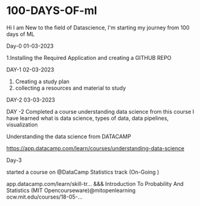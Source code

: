 # 100-DAYS-OF-ml
Hi I am New to the field of Datascience, I'm starting my journey  from 100 days of ML


Day-0 01-03-2023

  1.Installing the Required Application and creating a GITHUB REPO


DAY-1   02-03-2023

  1. Creating a  study plan
  2. collecting  a resources and material  to study 
 
DAY-2 03-03-2023

DAY -2 
   Completed a course understanding data science  from this course  I have learned what is data science, types of data, data pipelines, visualization 

Understanding the data science from DATACAMP
 
https://app.datacamp.com/learn/courses/understanding-data-science


Day-3

started a course on @DataCamp  Statistics track (On-Going )

app.datacamp.com/learn/skill-tr…
&&&
Introduction To Probability And Statistics (MIT Opencourseware)@mitopenlearning 
ocw.mit.edu/courses/18-05-…

